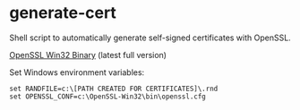 # generate-cert
Shell script to automatically generate self-signed certificates with OpenSSL.

[OpenSSL Win32 Binary](http://slproweb.com/products/Win32OpenSSL.html) (latest full version)

Set Windows environment variables:
```
set RANDFILE=c:\[PATH CREATED FOR CERTIFICATES]\.rnd
set OPENSSL_CONF=c:\OpenSSL-Win32\bin\openssl.cfg
```
